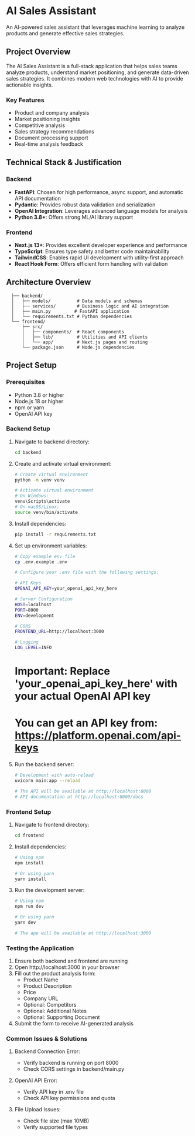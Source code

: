# AI Sales Assistant

An AI-powered sales assistant that leverages machine learning to analyze products and generate effective sales strategies.

## Project Overview

The AI Sales Assistant is a full-stack application that helps sales teams analyze products, understand market positioning, and generate data-driven sales strategies. It combines modern web technologies with AI to provide actionable insights.

### Key Features

- Product and company analysis
- Market positioning insights
- Competitive analysis
- Sales strategy recommendations
- Document processing support
- Real-time analysis feedback

## Technical Stack & Justification

### Backend

- **FastAPI**: Chosen for high performance, async support, and automatic API documentation
- **Pydantic**: Provides robust data validation and serialization
- **OpenAI Integration**: Leverages advanced language models for analysis
- **Python 3.8+**: Offers strong ML/AI library support

### Frontend

- **Next.js 13+**: Provides excellent developer experience and performance
- **TypeScript**: Ensures type safety and better code maintainability
- **TailwindCSS**: Enables rapid UI development with utility-first approach
- **React Hook Form**: Offers efficient form handling with validation

## Architecture Overview

```
  ├── backend/
  │   ├── models/          # Data models and schemas
  │   ├── services/        # Business logic and AI integration
  │   ├── main.py         # FastAPI application
  │   └── requirements.txt # Python dependencies
  └── frontend/
      ├── src/
      │   ├── components/  # React components
      │   ├── lib/         # Utilities and API clients
      │   └── app/         # Next.js pages and routing
      └── package.json     # Node.js dependencies
```

## Project Setup

### Prerequisites

- Python 3.8 or higher
- Node.js 18 or higher
- npm or yarn
- OpenAI API key

### Backend Setup

1. Navigate to backend directory:

   ```bash
   cd backend
   ```

2. Create and activate virtual environment:

   ```bash
   # Create virtual environment
   python -m venv venv

   # Activate virtual environment
   # On Windows:
   venv\Scripts\activate
   # On macOS/Linux:
   source venv/bin/activate
   ```

3. Install dependencies:

   ```bash
   pip install -r requirements.txt
   ```

4. Set up environment variables:

   ```bash
   # Copy example env file
   cp .env.example .env

   # Configure your .env file with the following settings:

   # API Keys
   OPENAI_API_KEY=your_openai_api_key_here

   # Server Configuration
   HOST=localhost
   PORT=8000
   ENV=development

   # CORS
   FRONTEND_URL=http://localhost:3000

   # Logging
   LOG_LEVEL=INFO
   ```

   # Important: Replace 'your_openai_api_key_here' with your actual OpenAI API key

   # You can get an API key from: https://platform.openai.com/api-keys

5. Run the backend server:

   ```bash
   # Development with auto-reload
   uvicorn main:app --reload

   # The API will be available at http://localhost:8000
   # API documentation at http://localhost:8000/docs
   ```

### Frontend Setup

1. Navigate to frontend directory:

   ```bash
   cd frontend
   ```

2. Install dependencies:

   ```bash
   # Using npm
   npm install

   # Or using yarn
   yarn install
   ```

3. Run the development server:

   ```bash
   # Using npm
   npm run dev

   # Or using yarn
   yarn dev

   # The app will be available at http://localhost:3000
   ```

### Testing the Application

1. Ensure both backend and frontend are running
2. Open http://localhost:3000 in your browser
3. Fill out the product analysis form:
   - Product Name
   - Product Description
   - Price
   - Company URL
   - Optional: Competitors
   - Optional: Additional Notes
   - Optional: Supporting Document
4. Submit the form to receive AI-generated analysis

### Common Issues & Solutions

1. Backend Connection Error:

   - Verify backend is running on port 8000
   - Check CORS settings in backend/main.py

2. OpenAI API Error:

   - Verify API key in .env file
   - Check API key permissions and quota

3. File Upload Issues:
   - Check file size (max 10MB)
   - Verify supported file types
